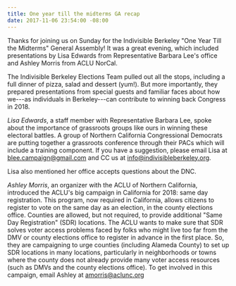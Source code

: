 ```yaml
---
title: One year till the midterms GA recap
date: 2017-11-06 23:54:00 -08:00
---
```


Thanks for joining us on Sunday for the Indivisible Berkeley "One Year Till the Midterms" General Assembly! It was a great evening, which included presentations by Lisa Edwards from Representative Barbara Lee's office and Ashley Morris from ACLU NorCal.

The Indivisible Berkeley Elections Team pulled out all the stops, including a full dinner of pizza, salad and dessert (yum!). But more importantly, they prepared presentations from special guests and familiar faces about how we---as individuals in Berkeley---can contribute to winning back Congress in 2018.

*Lisa Edwards*, a staff member with Representative Barbara Lee, spoke about the importance of grassroots groups like ours in winning these electoral battles. A group of Northern California Congressional Democrats are putting together a grassroots conference through their PACs which will include a training component. If you have a suggestion, please email Lisa at [blee.campaign@gmail.com](mailto:blee.campaign@gmail.com) and CC us at [info@indivisibleberkeley.org](mailto:info@indivisibleberkeley.org).

Lisa also mentioned her office accepts questions about the DNC.

*Ashley Morris*, an organizer with the ACLU of Northern California, introduced the ACLU's big campaign in California for 2018: same day registration. This program, now required in California, allows citizens to register to vote on the same day as an election, in the county elections office. Counties are allowed, but not required, to provide additional "Same Day Registration" (SDR) locations. The ACLU wants to make sure that SDR solves voter access problems faced by folks who might live too far from the DMV or county elections office to register in advance in the first place. So, they are campaigning to urge counties (including Alameda County) to set up SDR locations in many locations, particularly in neighborhoods or towns where the county does not already provide many voter access resources (such as DMVs and the county elections office). To get involved in this campaign, email Ashley at [amorris@aclunc.org](mailto:amorris@aclunc.org)
